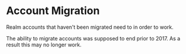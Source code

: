 # Account Migration

Realm accounts that haven't been migrated need to in order to work.

The ability to migrate accounts was supposed to end prior to 2017. As a result this may no longer work.